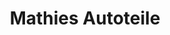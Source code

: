---
title: "Mathies Autoteile"
url: /buchholz-in-der-nordheide/mathies-autoteile/
shop: Autoteile
---